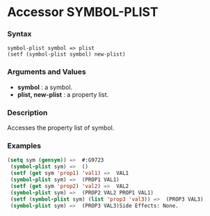 <!-- Generated on 05/10/2020 by https://github.com/anto2oo/clhs-evolved -->

# Accessor SYMBOL-PLIST

### Syntax
`symbol-plist symbol => plist`  
`(setf (symbol-plist symbol) new-plist)`  


### Arguments and Values
- **symbol** : a symbol.   
- **plist, new-plist** : a property list.   


### Description
Accesses the property list of symbol.



### Examples
```lisp 
(setq sym (gensym)) =>  #:G9723
 (symbol-plist sym) =>  ()
 (setf (get sym 'prop1) 'val1) =>  VAL1
 (symbol-plist sym) =>  (PROP1 VAL1)
 (setf (get sym 'prop2) 'val2) =>  VAL2
 (symbol-plist sym) =>  (PROP2 VAL2 PROP1 VAL1)
 (setf (symbol-plist sym) (list 'prop3 'val3)) =>  (PROP3 VAL3)
 (symbol-plist sym) =>  (PROP3 VAL3)Side Effects: None.
```
